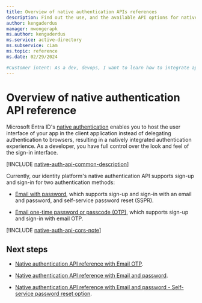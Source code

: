 ```yaml
---
title: Overview of native authentication APIs references
description: Find out the use, and the available API options for native authentication in Microsoft Entra ID for customers 
author: kengaderdus
manager: mwongerapk
ms.author: kengaderdus
ms.service: active-directory 
ms.subservice: ciam
ms.topic: reference
ms.date: 02/29/2024

#Customer intent: As a dev, devops, I want to learn how to integrate apps with native authentication's APIs that Microsoft Entra ID for customers supports.
---
```


# Overview of native authentication API reference

Microsoft Entra ID's [native authentication](overview-customers-ciam.md) enables you to host the user interface of your app in the client application instead of delegating authentication to browsers, resulting in a natively integrated authentication experience. As a developer, you have full control over the look and feel of the sign-in interface.

[!INCLUDE [native-auth-api-common-description](./includes/native-auth-api/native-auth-api-common-description.md)]

Currently, our identity platform's native authentication API supports sign-up and sign-in for two authentication methods:

- [Email with password](/entra/identity-platform/reference-native-auth-email-password?bc=/entra/external-id/customers/breadcrumb/toc.json&toc=/entra/external-id/customers/toc.json), which supports sign-up and sign-in with an email and password, and self-service password reset (SSPR).

- [Email one-time password or passcode (OTP)](/entra/identity-platform/reference-native-auth-email-otp?bc=/entra/external-id/customers/breadcrumb/toc.json&toc=/entra/external-id/customers/toc.json), which supports sign-up and sign-in with email OTP.


[!INCLUDE [native-auth-api-cors-note](./includes/native-auth-api/native-auth-api-cors-note.md)]


## Next steps

- [Native authentication API reference with Email OTP](/entra/identity-platform/reference-native-auth-email-otp?bc=/entra/external-id/customers/breadcrumb/toc.json&toc=/entra/external-id/customers/toc.json).

- [Native authentication API reference with Email and password](/entra/identity-platform/reference-native-auth-email-password?bc=/entra/external-id/customers/breadcrumb/toc.json&toc=/entra/external-id/customers/toc.json).

- [Native authentication API reference with Email and password - Self-service password reset option](/entra/identity-platform/reference-native-auth-email-password#self-service-password-reset-sspr?bc=/entra/external-id/customers/breadcrumb/toc.json&toc=/entra/external-id/customers/toc.json).
